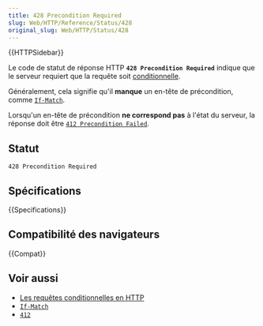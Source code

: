 ```yaml
---
title: 428 Precondition Required
slug: Web/HTTP/Reference/Status/428
original_slug: Web/HTTP/Status/428
---
```


{{HTTPSidebar}}

Le code de statut de réponse HTTP **`428 Precondition Required`** indique que le serveur requiert que la requête soit [conditionnelle](/fr/docs/Web/HTTP/Conditional_requests).

Généralement, cela signifie qu'il **manque** un en-tête de précondition, comme [`If-Match`](/fr/docs/Web/HTTP/Headers/If-Match).

Lorsqu'un en-tête de précondition **ne correspond pas** à l'état du serveur, la réponse doit être [`412 Precondition Failed`](/fr/docs/Web/HTTP/Status/412).

## Statut

```
428 Precondition Required
```

## Spécifications

{{Specifications}}

## Compatibilité des navigateurs

{{Compat}}

## Voir aussi

- [Les requêtes conditionnelles en HTTP](/fr/docs/Web/HTTP/Conditional_requests)
- [`If-Match`](/fr/docs/Web/HTTP/Headers/If-Match)
- [`412`](/fr/docs/Web/HTTP/Status/412)
